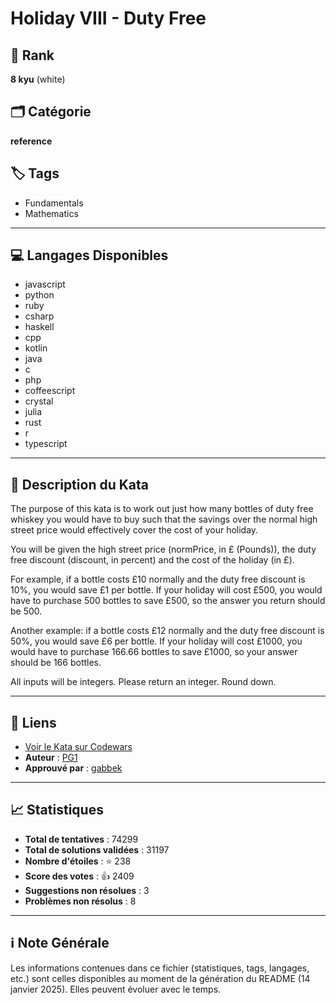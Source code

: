 # Holiday VIII - Duty Free

## 🏅 Rank
**8 kyu** (white)

## 🗂️ Catégorie
**reference**

## 🏷️ Tags
- Fundamentals
- Mathematics

---

## 💻 Langages Disponibles
- javascript
- python
- ruby
- csharp
- haskell
- cpp
- kotlin
- java
- c
- php
- coffeescript
- crystal
- julia
- rust
- r
- typescript

---

## 📜 Description du Kata

The purpose of this kata is to work out just how many bottles of duty free whiskey you would have to buy such that the savings over the normal high street price would effectively cover the cost of your holiday.

You will be given the high street price (normPrice, in £ (Pounds)), the duty free discount (discount, in percent) and the cost of the holiday (in £).

For example, if a bottle costs £10 normally and the duty free discount is 10%, you would save £1 per bottle. If your holiday will cost £500, you would have to purchase 500 bottles to save £500, so the answer you return should be 500.

Another example: if a bottle costs £12 normally and the duty free discount is 50%, you would save £6 per bottle. If your holiday will cost £1000, you would have to purchase 166.66 bottles to save £1000, so your answer should be 166 bottles.

All inputs will be integers. Please return an integer. Round down.


---

## 🔗 Liens
- [Voir le Kata sur Codewars](https://www.codewars.com/kata/57e92e91b63b6cbac20001e5)
- **Auteur** : [PG1](https://www.codewars.com/users/PG1)
- **Approuvé par** : [gabbek](https://www.codewars.com/users/gabbek)

---

## 📈 Statistiques
- **Total de tentatives** : 74299
- **Total de solutions validées** : 31197
- **Nombre d'étoiles** : ⭐ 238
- **Score des votes** : 👍 2409
- **Suggestions non résolues** : 3
- **Problèmes non résolus** : 8

---

## ℹ️ Note Générale
Les informations contenues dans ce fichier (statistiques, tags, langages, etc.) sont celles disponibles au moment de la génération du README (14 janvier 2025). Elles peuvent évoluer avec le temps.

